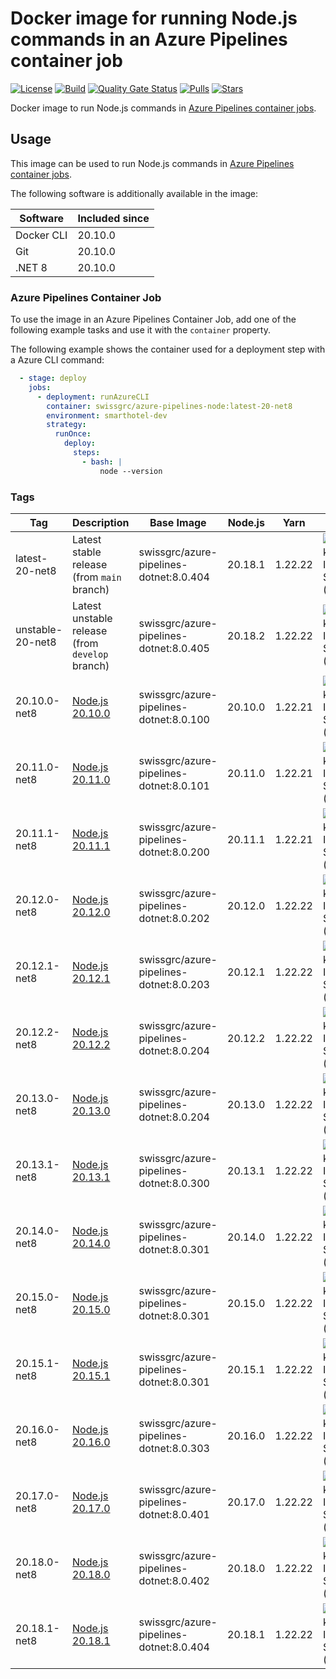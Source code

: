 # Docker image for running Node.js commands in an Azure Pipelines container job

<!-- markdownlint-disable MD013 -->
[![License](https://img.shields.io/badge/license-MIT-blue.svg?style=flat-square)](https://github.com/swissgrc/docker-azure-pipelines-node20-net8/blob/main/LICENSE) [![Build](https://img.shields.io/github/actions/workflow/status/swissgrc/docker-azure-pipelines-node20-net8/publish.yml?branch=develop&style=flat-square)](https://github.com/swissgrc/docker-azure-pipelines-node20-net8/actions/workflows/publish.yml) [![Quality Gate Status](https://sonarcloud.io/api/project_badges/measure?project=swissgrc_docker-azure-pipelines-node20-net8&metric=alert_status)](https://sonarcloud.io/summary/new_code?id=swissgrc_docker-azure-pipelines-node20-net8) [![Pulls](https://img.shields.io/docker/pulls/swissgrc/azure-pipelines-node.svg?style=flat-square)](https://hub.docker.com/r/swissgrc/azure-pipelines-node) [![Stars](https://img.shields.io/docker/stars/swissgrc/azure-pipelines-node.svg?style=flat-square)](https://hub.docker.com/r/swissgrc/azure-pipelines-node)
<!-- markdownlint-restore -->

Docker image to run Node.js commands in [Azure Pipelines container jobs].

## Usage

This image can be used to run Node.js commands in [Azure Pipelines container jobs].

The following software is additionally available in the image:

| Software   | Included since |
|------------|----------------|
| Docker CLI | 20.10.0        |
| Git        | 20.10.0        |
| .NET 8     | 20.10.0        |

### Azure Pipelines Container Job

To use the image in an Azure Pipelines Container Job, add one of the following example tasks and use it with the `container` property.

The following example shows the container used for a deployment step with a Azure CLI command:

```yaml
  - stage: deploy
    jobs:
      - deployment: runAzureCLI
        container: swissgrc/azure-pipelines-node:latest-20-net8
        environment: smarthotel-dev
        strategy:
          runOnce:
            deploy:
              steps:
                - bash: |
                    node --version
```

### Tags

| Tag              | Description                                                                                         | Base Image                                | Node.js | Yarn    | Size                                                                                                                                  |
|------------------|-----------------------------------------------------------------------------------------------------|-------------------------------------------|---------|---------|---------------------------------------------------------------------------------------------------------------------------------------|
| latest-20-net8   | Latest stable release (from `main` branch)                                                          | swissgrc/azure-pipelines-dotnet:8.0.404   | 20.18.1 | 1.22.22 | ![Docker Image Size (tag)](https://img.shields.io/docker/image-size/swissgrc/azure-pipelines-node/latest-20-net8?style=flat-square)   |
| unstable-20-net8 | Latest unstable release (from `develop` branch)                                                     | swissgrc/azure-pipelines-dotnet:8.0.405   | 20.18.2 | 1.22.22 | ![Docker Image Size (tag)](https://img.shields.io/docker/image-size/swissgrc/azure-pipelines-node/unstable-20-net8?style=flat-square) |
| 20.10.0-net8     | [Node.js 20.10.0](https://github.com/nodejs/node/blob/main/doc/changelogs/CHANGELOG_V20.md#20.10.0) | swissgrc/azure-pipelines-dotnet:8.0.100   | 20.10.0 | 1.22.21 | ![Docker Image Size (tag)](https://img.shields.io/docker/image-size/swissgrc/azure-pipelines-node/20.10.0-net8?style=flat-square)     |
| 20.11.0-net8     | [Node.js 20.11.0](https://github.com/nodejs/node/blob/main/doc/changelogs/CHANGELOG_V20.md#20.11.0) | swissgrc/azure-pipelines-dotnet:8.0.101   | 20.11.0 | 1.22.21 | ![Docker Image Size (tag)](https://img.shields.io/docker/image-size/swissgrc/azure-pipelines-node/20.11.0-net8?style=flat-square)     |
| 20.11.1-net8     | [Node.js 20.11.1](https://github.com/nodejs/node/blob/main/doc/changelogs/CHANGELOG_V20.md#20.11.1) | swissgrc/azure-pipelines-dotnet:8.0.200   | 20.11.1 | 1.22.21 | ![Docker Image Size (tag)](https://img.shields.io/docker/image-size/swissgrc/azure-pipelines-node/20.11.1-net8?style=flat-square)     |
| 20.12.0-net8     | [Node.js 20.12.0](https://github.com/nodejs/node/blob/main/doc/changelogs/CHANGELOG_V20.md#20.12.0) | swissgrc/azure-pipelines-dotnet:8.0.202   | 20.12.0 | 1.22.22 | ![Docker Image Size (tag)](https://img.shields.io/docker/image-size/swissgrc/azure-pipelines-node/20.12.0-net8?style=flat-square)     |
| 20.12.1-net8     | [Node.js 20.12.1](https://github.com/nodejs/node/blob/main/doc/changelogs/CHANGELOG_V20.md#20.12.1) | swissgrc/azure-pipelines-dotnet:8.0.203   | 20.12.1 | 1.22.22 | ![Docker Image Size (tag)](https://img.shields.io/docker/image-size/swissgrc/azure-pipelines-node/20.12.1-net8?style=flat-square)     |
| 20.12.2-net8     | [Node.js 20.12.2](https://github.com/nodejs/node/blob/main/doc/changelogs/CHANGELOG_V20.md#20.12.2) | swissgrc/azure-pipelines-dotnet:8.0.204   | 20.12.2 | 1.22.22 | ![Docker Image Size (tag)](https://img.shields.io/docker/image-size/swissgrc/azure-pipelines-node/20.12.2-net8?style=flat-square)     |
| 20.13.0-net8     | [Node.js 20.13.0](https://github.com/nodejs/node/blob/main/doc/changelogs/CHANGELOG_V20.md#20.13.0) | swissgrc/azure-pipelines-dotnet:8.0.204   | 20.13.0 | 1.22.22 | ![Docker Image Size (tag)](https://img.shields.io/docker/image-size/swissgrc/azure-pipelines-node/20.13.0-net8?style=flat-square)     |
| 20.13.1-net8     | [Node.js 20.13.1](https://github.com/nodejs/node/blob/main/doc/changelogs/CHANGELOG_V20.md#20.13.1) | swissgrc/azure-pipelines-dotnet:8.0.300   | 20.13.1 | 1.22.22 | ![Docker Image Size (tag)](https://img.shields.io/docker/image-size/swissgrc/azure-pipelines-node/20.13.1-net8?style=flat-square)     |
| 20.14.0-net8     | [Node.js 20.14.0](https://github.com/nodejs/node/blob/main/doc/changelogs/CHANGELOG_V20.md#20.14.0) | swissgrc/azure-pipelines-dotnet:8.0.301   | 20.14.0 | 1.22.22 | ![Docker Image Size (tag)](https://img.shields.io/docker/image-size/swissgrc/azure-pipelines-node/20.14.0-net8?style=flat-square)     |
| 20.15.0-net8     | [Node.js 20.15.0](https://github.com/nodejs/node/blob/main/doc/changelogs/CHANGELOG_V20.md#20.15.0) | swissgrc/azure-pipelines-dotnet:8.0.301   | 20.15.0 | 1.22.22 | ![Docker Image Size (tag)](https://img.shields.io/docker/image-size/swissgrc/azure-pipelines-node/20.15.0-net8?style=flat-square)     |
| 20.15.1-net8     | [Node.js 20.15.1](https://github.com/nodejs/node/blob/main/doc/changelogs/CHANGELOG_V20.md#20.15.1) | swissgrc/azure-pipelines-dotnet:8.0.301   | 20.15.1 | 1.22.22 | ![Docker Image Size (tag)](https://img.shields.io/docker/image-size/swissgrc/azure-pipelines-node/20.15.1-net8?style=flat-square)     |
| 20.16.0-net8     | [Node.js 20.16.0](https://github.com/nodejs/node/blob/main/doc/changelogs/CHANGELOG_V20.md#20.16.0) | swissgrc/azure-pipelines-dotnet:8.0.303   | 20.16.0 | 1.22.22 | ![Docker Image Size (tag)](https://img.shields.io/docker/image-size/swissgrc/azure-pipelines-node/20.16.0-net8?style=flat-square)     |
| 20.17.0-net8     | [Node.js 20.17.0](https://github.com/nodejs/node/blob/main/doc/changelogs/CHANGELOG_V20.md#20.17.0) | swissgrc/azure-pipelines-dotnet:8.0.401   | 20.17.0 | 1.22.22 | ![Docker Image Size (tag)](https://img.shields.io/docker/image-size/swissgrc/azure-pipelines-node/20.17.0-net8?style=flat-square)     |
| 20.18.0-net8     | [Node.js 20.18.0](https://github.com/nodejs/node/blob/main/doc/changelogs/CHANGELOG_V20.md#20.18.0) | swissgrc/azure-pipelines-dotnet:8.0.402   | 20.18.0 | 1.22.22 | ![Docker Image Size (tag)](https://img.shields.io/docker/image-size/swissgrc/azure-pipelines-node/20.18.0-net8?style=flat-square)     |
| 20.18.1-net8     | [Node.js 20.18.1](https://github.com/nodejs/node/blob/main/doc/changelogs/CHANGELOG_V20.md#20.18.1) | swissgrc/azure-pipelines-dotnet:8.0.404   | 20.18.1 | 1.22.22 | ![Docker Image Size (tag)](https://img.shields.io/docker/image-size/swissgrc/azure-pipelines-node/20.18.1-net8?style=flat-square)     |

[Azure Pipelines container jobs]: https://docs.microsoft.com/en-us/azure/devops/pipelines/process/container-phases
